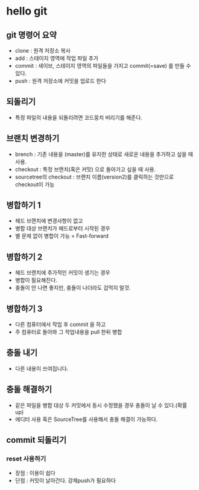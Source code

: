 # hello git

## git 명령어 요약
- clone : 원격 저장소 복사 
- add : 스테이지 영역에 작업 파일 추가
- commit : 세이브, 스테이지 영역의 파일들을 가지고 commit(=save) 를 만들 수 있다.
- push : 원격 저장소에 커밋을 업로드 한다

## 되돌리기
- 특정 파일의 내용을 되돌리려면 코드뭉치 버리기를 해준다.

## 브랜치 변경하기
- brench : 기존 내용을 (master)를 유지한 상태로 새로운 내용을 추가하고 싶을 때 사용.
- checkout : 특정 브랜치(혹은 커밋) 으로 돌아가고 싶을 때 사용.
- sourcetree의 checkout : 브랜치 이름(version2)를 클릭하는 것만으로 checkout이 가능

## 병합하기 1
- 헤드 브랜치에 변경사항이 없고
- 병합 대상 브랜치가 헤드로부터 시작된 경우
- 별 문제 없이 병합이 가능 = Fast-forward

## 병합하기 2
- 헤드 브랜치에 추가적인 커밋이 생기는 경우
- 병합이 필요해진다.
- 충돌이 안 나면 좋지만, 충돌이 나더라도 겁먹지 말것.

## 병합하기 3
- 다른 컴퓨터에서 작업 후 commit 을 하고
- 주 컴퓨터로 돌아와 그 작업내용을 pull 한뒤 병합

## 충돌 내기
- 다른 내용이 쓰여집니다.

## 충돌 해결하기

- 같은 파일을 병합 대상 두 커밋에서 동시 수정했을 경우 충돌이 날 수 있다.(확률 up)
- 에디터 사용 혹은 SourceTree를 사용해서 충돌 해결이 가능하다.

## commit 되돌리기

### reset 사용하기

- 장점 : 이용이 쉽다
- 단점 : 커밋이 날아간다. 강제push가 필요하다